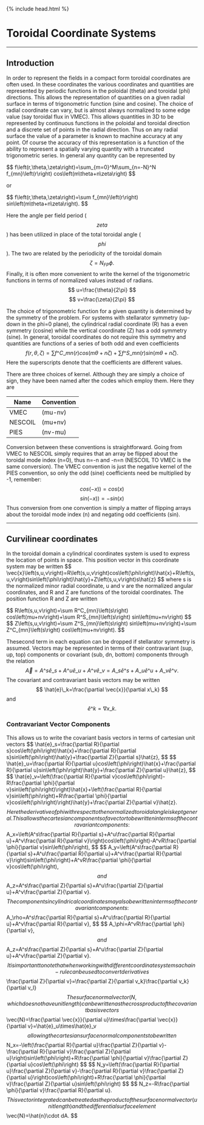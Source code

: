{% include head.html %}

Toroidal Coordinate Systems
===========================

------------------------------------------------------------------------

Introduction
------------

In order to represent the fields in a compact form toroidal coordinates
are often used. In these coordinates the various coordinates and
quantities are represented by periodic functions in the poloidal (theta)
and toroidal (phi) directions. This allows the representation of
quantities on a given radial surface in terms of trigonometric function
(sine and cosine). The choice of radial coordinate can vary, but is
almost always normalized to some edge value (say toroidal flux in VMEC).
This allows quantities in 3D to be represented by continuous functions
in the poloidal and toroidal direction and a discrete set of points in
the radial direction. Thus on any radial surface the value of a
parameter is known to machine accuracy at any point. Of course the
accuracy of this representation is a function of the ability to
represent a spatially varying quantity with a truncated trigonometric
series. In general any quantity can be represented by

\$$ f\left(r,\theta,\zeta\right)=\sum_{m=0}^M\sum_{n=-N}^N f_{mn}\left(r\right) cos\left(m\theta+n\zeta\right) $$

or

\$$ f\left(r,\theta,\zeta\right)=\sum f\_{mn}\left(r\right) sin\left(m\theta+n\zeta\right). $$

Here the angle per field period ($$zeta$$) has been utilized in place of the
total toroidal angle ($$phi$$). The two are related by the periodicity of
the toroidal domain $$ \zeta=N_{FP}\phi. $$
Finally, it is often more convenient to write the kernel of the
trigonometric functions in terms of normalized values instead of
radians. $$ u=\frac{\theta}{2\pi} $$ $$
v=\frac{\zeta}{2\pi} $$

The choice of trigonometric function for a given quantity is determined
by the symmetry of the problem. For systems with stellarator symmetry
(up-down in the phi=0 plane), the cylindrical radial coordinate (R) has
a even symmetry (cosine) while the vertical coordinate (Z) has a odd
symmetry (sine). In general, toroidal coordinates do not require this
symmetry and quantities are functions of a series of both odd and even
coefficients $$ f\left(r,\theta,\zeta\right)=\sum
f\^C\_{mn}\left(r\right) cos\left(m\theta+n\zeta\right)+\sum
f\^S\_{mn}\left(r\right) sin\left(m\theta+n\zeta\right).
$$ Here the superscripts denote that the coefficients are
different values.

There are three choices of kernel. Although they are simply a choice of
sign, they have been named after the codes which employ them. Here they
are 

| Name | Convention |
|------|----------|
| VMEC | (mu-nv) | 
|NESCOIL | (mu+nv) |
| PIES | (nv-mu) |

Conversion between these conventions is straightforward. Going from VMEC to NESCOIL simply
requires that an array be flipped about the toroidal mode index (n=0),
thus n=-n and -n=n (NESCOIL TO VMEC is the same conversion). The VMEC
convention is just the negative kernel of the PIES convention, so only
the odd (sine) coefficients need be multiplied by -1, remember:
$$ cos\left(-x)\right)=cos\left(x\right) $$
$$ sin\left(-x)\right)=-sin\left(x\right) $$
Thus conversion from one convention is simply a matter of flipping
arrays about the toroidal mode index (n) and negating odd coefficients
(sin).

------------------------------------------------------------------------

Curvilinear coordinates
-----------------------

In the toroidal domain a cylindrical coordinates system is used to
express the location of points in space. This position vector in this
coordinate system may be written 
\$$ \vec{x}\left(s,u,v\right)=R\left(s,u,v\right)cos\left(\phi\right)\hat{x}+R\left(s,u,v\right)sin\left(\phi\right)\hat{y}+Z\left(s,u,v\right)s\hat{z} $$ 
where s is the normalized minor radial coordinate, u and v
are the normalized angular coordinates, and R and Z are functions of the
toroidal coordinates. The position function R and Z are written

\$$ R\left(s,u,v\right)=\sum R\^C\_{mn}\left(s\right)
cos\left(mu+nv\right)+\sum R\^S\_{mn}\left(s\right)
sin\left(mu+nv\right) $$ 
\$$ Z\left(s,u,v\right)=\sum
Z\^S\_{mn}\left(s\right) sin\left(mu+nv\right)+\sum
Z\^C\_{mn}\left(s\right) cos\left(mu+nv\right). $$ 

Thesecond term in each equation can be dropped if stellarator symmetry is
assumed. Vectors may be represented in terms of their contravariant
(sup, up, top) components or covariant (sub, dn, bottom) components
through the relation 
$$ \vec{A}=A\^s\hat{e}\_s+A\^u\hat{e}\_u+A\^v\hat{e}\_v=A\_s\hat{e}\^s+A\_u\hat{e}\^u+A\_v\hat{e}\^v.$$ 
The covariant and contravariant basis vectors may be
written $$ \hat{e}\_k=\frac{\partial \vec{x}}{\partial
x\_k} $$ and $$ \hat{e}\^k=\nabla x\_k.$$

### Contravariant Vector Components

This allows us to write the covariant basis vectors in terms of
cartesian unit vectors \$$ \hat{e}\_s=\frac{\partial
R}{\partial s}cos\left(\phi\right)\hat{x}+\frac{\partial
R}{\partial s}sin\left(\phi\right)\hat{y}+\frac{\partial
Z}{\partial s}\hat{z}, $$ 
\$$
\hat{e}\_u=\frac{\partial R}{\partial
u}cos\left(\phi\right)\hat{x}+\frac{\partial R}{\partial
u}sin\left(\phi\right)\hat{y}+\frac{\partial Z}{\partial
u}\hat{z}, $$ 
\$$
\hat{e}\_v=\left(\frac{\partial R}{\partial
v}cos\left(\phi\right)-R\frac{\partial \phi}{\partial
v}sin\left(\phi\right)\right)\hat{x}+\left(\frac{\partial
R}{\partial v}sin\left(\phi\right)+R\frac{\partial
\phi}{\partial
v}cos\left(\phi\right)\right)\hat{y}+\frac{\partial Z}{\partial
v}\hat{z}. $$ Here the derivative of phi with respect to the
normalized toroidal angle is kept general. This allows the cartesian
components of a vector to be written in terms of the contravariant
components: $$ A\_x=\left(A\^s\frac{\partial R}{\partial
s}+A\^u\frac{\partial R}{\partial u}+A\^v\frac{\partial
R}{\partial v}\right)cos\left(\phi\right)-A\^vR\frac{\partial
\phi}{\partial v}sin\left(\phi\right), $$ 
\$$
A\_y=\left(A\^s\frac{\partial R}{\partial s}+A\^u\frac{\partial
R}{\partial u}+A\^v\frac{\partial R}{\partial
v}\right)sin\left(\phi\right)+A\^vR\frac{\partial \phi}{\partial
v}cos\left(\phi\right), $$ and $$
A\_z=A\^s\frac{\partial Z}{\partial s}+A\^u\frac{\partial
Z}{\partial u}+A\^v\frac{\partial Z}{\partial v}. $$ The
components in cylindrical coordinates may also be written in terms of
the contravariant components: $$ A\_\rho=A\^s\frac{\partial
R}{\partial s}+A\^u\frac{\partial R}{\partial
u}+A\^v\frac{\partial R}{\partial v}, $$ 
\$$
A\_\phi=A\^vR\frac{\partial \phi}{\partial v}, $$ and
$$ A\_z=A\^s\frac{\partial Z}{\partial
s}+A\^u\frac{\partial Z}{\partial u}+A\^v\frac{\partial
Z}{\partial v}. $$ It is important to note that when working
with different coordinate systems a chain-rule can be used to convert
derivatives $$ \frac{\partial Z}{\partial
v}=\frac{\partial Z}{\partial v\_k}\frac{\partial v\_k}{\partial
v\_l} $$ The surface normal vector (N, which does not have
unit length) can be written as the cross product of the covariant basis
vectors $$ \vec{N}=\frac{\partial \vec{x}}{\partial
u}\times\frac{\partial \vec{x}}{\partial
v}=\hat{e}\_u\times\hat{e}\_v $$ allowing the cartesian
surface normal components to be written $$
N\_x=-\left(\frac{\partial R}{\partial u}\frac{\partial
Z}{\partial v}-\frac{\partial R}{\partial v}\frac{\partial
Z}{\partial u}\right)sin\left(\phi\right)+R\frac{\partial
\phi}{\partial v}\frac{\partial Z}{\partial
u}cos\left(\phi\right) $$ 
\$$
N\_y=\left(\frac{\partial R}{\partial u}\frac{\partial
Z}{\partial v}-\frac{\partial R}{\partial v}\frac{\partial
Z}{\partial u}\right)cos\left(\phi\right)+R\frac{\partial
\phi}{\partial v}\frac{\partial Z}{\partial
u}sin\left(\phi\right) $$ 
\$$
N\_z=-R\frac{\partial \phi}{\partial v}\frac{\partial R}{\partial
u}. $$ This vector integrated can be treated as the product of
the surface normal vector (unit length) and the differential surface
element $$ \vec{N}=\hat{n}\cdot dA. $$
